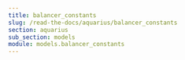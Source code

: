 ```yaml
---
title: balancer_constants
slug: /read-the-docs/aquarius/balancer_constants
section: aquarius
sub_section: models
module: models.balancer_constants
---
```

